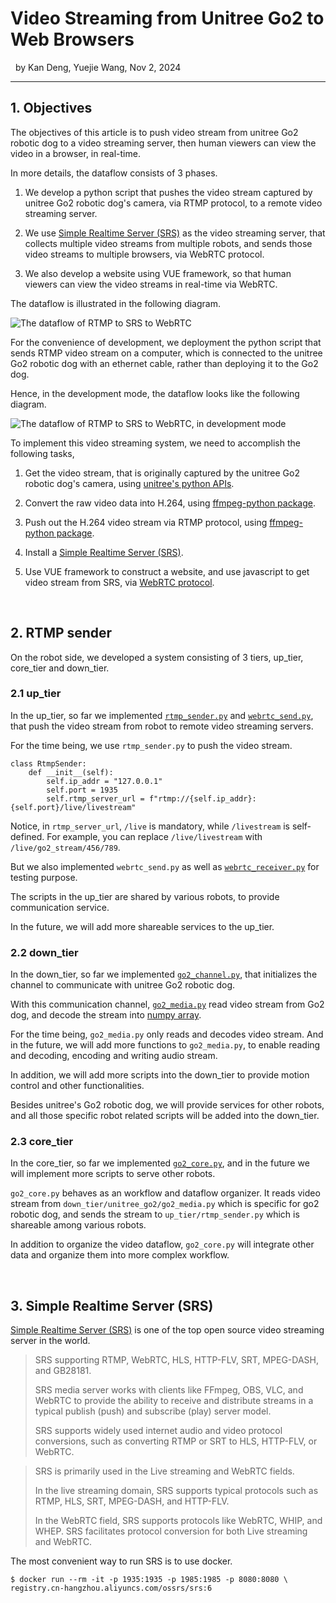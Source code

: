 # Video Streaming from Unitree Go2 to Web Browsers

&nbsp;
  by Kan Deng, Yuejie Wang, Nov 2, 2024

----------------

## 1. Objectives

The objectives of this article is to push video stream from unitree Go2 robotic dog to a video streaming server, then human viewers can view the video in a browser, in real-time. 

In more details, the dataflow consists of 3 phases. 

1. We develop a python script that pushes the video stream captured by unitree Go2 robotic dog's camera, via RTMP protocol, to a remote video streaming server.

2. We use [Simple Realtime Server (SRS)](https://ossrs.io/lts/en-us/) as the video streaming server, that collects multiple video streams from multiple robots,
   and sends those video streams to multiple browsers, via WebRTC protocol.

3. We also develop a website using VUE framework, so that human viewers can view the video streams in real-time via WebRTC.

The dataflow is illustrated in the following diagram. 

![The dataflow of RTMP to SRS to WebRTC](https://github.com/housework-robot/main/blob/main/S05_communication/S05E02_src/robot_video_stream_wireless.png)

For the convenience of development, we deployment the python script that sends RTMP video stream on a computer, which is connected to the unitree Go2 robotic dog with an ethernet cable, 
rather than deploying it to the Go2 dog.

Hence, in the development mode, the dataflow looks like the following diagram. 

![The dataflow of RTMP to SRS to WebRTC, in development mode](https://github.com/housework-robot/main/blob/main/S05_communication/S05E02_src/robot_video_stream_dev.png)

To implement this video streaming system, we need to accomplish the following tasks, 

1. Get the video stream, that is originally captured by the unitree Go2 robotic dog's camera, using [unitree's python APIs](https://github.com/unitreerobotics/unitree_sdk2_python).

2. Convert the raw video data into H.264, using [ffmpeg-python package](https://github.com/kkroening/ffmpeg-python).

3. Push out the H.264 video stream via RTMP protocol, using [ffmpeg-python package](https://github.com/kkroening/ffmpeg-python).

4. Install a [Simple Realtime Server (SRS)](https://ossrs.io/lts/en-us/).

5. Use VUE framework to construct a website, and use javascript to get video stream from SRS, via [WebRTC protocol](https://www.liveswitch.io/resources/ultimate-guide-to-webrtc).


&nbsp;
## 2. RTMP sender

On the robot side, we developed a system consisting of 3 tiers, up_tier, core_tier and down_tier. 

### 2.1 up_tier

In the up_tier, so far we implemented [`rtmp_sender.py`](https://github.com/housework-robot/main/blob/main/S05_communication/S05E02_src/robot_side/up_tier/rtmp_sender.py) and [`webrtc_send.py`](https://github.com/housework-robot/main/blob/main/S05_communication/S05E02_src/robot_side/up_tier/webrtc_sender.py), that push the video stream from robot to remote video streaming servers. 

For the time being, we use `rtmp_sender.py` to push the video stream. 

~~~
class RtmpSender:
    def __init__(self):
        self.ip_addr = "127.0.0.1"
        self.port = 1935
        self.rtmp_server_url = f"rtmp://{self.ip_addr}:{self.port}/live/livestream"
~~~

Notice, in `rtmp_server_url`, `/live` is mandatory, while `/livestream` is self-defined. For example, you can replace `/live/livestream` with `/live/go2_stream/456/789`. 


But we also implemented `webrtc_send.py` as well as [`webrtc_receiver.py`](https://github.com/housework-robot/main/blob/main/S05_communication/S05E02_src/robot_side/up_tier/webrtc_receiver.py) for testing purpose. 

The scripts in the up_tier are shared by various robots, to provide communication service.

In the future, we will add more shareable services to the up_tier.


### 2.2 down_tier

In the down_tier, so far we implemented [`go2_channel.py`](https://github.com/housework-robot/main/blob/main/S05_communication/S05E02_src/robot_side/down_tier/unitree_go2/go2_channel.py), that initializes the channel to communicate with unitree Go2 robotic dog.

With this communication channel, [`go2_media.py`](https://github.com/housework-robot/main/blob/main/S05_communication/S05E02_src/robot_side/down_tier/unitree_go2/go2_media.py) read video stream from Go2 dog, and decode the stream into [numpy array](https://numpy.org/devdocs/reference/generated/numpy.ndarray.html).

For the time being, `go2_media.py` only reads and decodes video stream. And in the future, we will add more functions to `go2_media.py`, to enable reading and decoding, encoding and writing audio stream.

In addition, we will add more scripts into the down_tier to provide motion control and other functionalities.

Besides unitree's Go2 robotic dog, we will provide services for other robots, and all those specific robot related scripts will be added into the down_tier.
    

### 2.3 core_tier

In the core_tier, so far we implemented [`go2_core.py`](https://github.com/housework-robot/main/blob/main/S05_communication/S05E02_src/robot_side/core_tier/go2_core.py), and in the future we will implement more scripts to serve other robots.

`go2_core.py` behaves as an workflow and dataflow organizer. It reads video stream from `down_tier/unitree_go2/go2_media.py` which is specific for go2 robotic dog, and sends the stream to `up_tier/rtmp_sender.py` which is shareable among various robots.

In addition to organize the video dataflow, `go2_core.py` will integrate other data and organize them into more complex workflow.


&nbsp;
## 3. Simple Realtime Server (SRS)

[Simple Realtime Server (SRS)](https://ossrs.net/lts/en-us/docs/v6/doc/introduction) is one of the top open source video streaming server in the world. 

> SRS supporting RTMP, WebRTC, HLS, HTTP-FLV, SRT, MPEG-DASH, and GB28181.
> 
> SRS media server works with clients like FFmpeg, OBS, VLC, and WebRTC to provide the ability to receive and distribute streams in a typical publish (push) and subscribe (play) server model.
>
> SRS supports widely used internet audio and video protocol conversions, such as converting RTMP or SRT to HLS, HTTP-FLV, or WebRTC.

> SRS is primarily used in the Live streaming and WebRTC fields.
>
> In the live streaming domain, SRS supports typical protocols such as RTMP, HLS, SRT, MPEG-DASH, and HTTP-FLV.
>
> In the WebRTC field, SRS supports protocols like WebRTC, WHIP, and WHEP. SRS facilitates protocol conversion for both Live streaming and WebRTC.

The most convenient way to run SRS is to use docker. 

~~~
$ docker run --rm -it -p 1935:1935 -p 1985:1985 -p 8080:8080 \ registry.cn-hangzhou.aliyuncs.com/ossrs/srs:6
~~~

